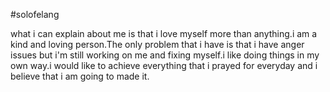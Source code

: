 #solofelang 
<html>
<head>
<body>
what i can explain about me is that i love myself more than anything.i am a kind and loving person.The only problem that i have is that i have anger issues but i'm still working on me and fixing myself.i like doing things in my own way.i would like to achieve everything that i prayed for everyday and i believe that i am going to made it.
</body>
</head>
</html>



